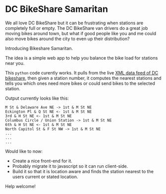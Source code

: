 # DC BikeShare Samaritan

We all love DC BikeShare but it can be frustrating when stations are completely full or empty.  The DC BikeShare van drivers do a great job moving bikes around town, but what if good people like you and me could also move bikes around the city to even up their distribution?

Introducing Bikeshare Samaritan. 

The idea is a simple web app to help you balance the bike load for stations near you.

This `python` code curently works.  It pulls from the live [XML data feed of DC bikeshare](http://www.capitalbikeshare.com/data/stations/bikeStations.xml), then given a station number, it computes the nearest stations and tells you which ones need more bikes or could send bikes to the selected station. 

Output currently looks like this:

    M St & Delaware Ave NE -> 1st & M St NE
    Eckington Pl & Q St NE <- 1st & M St NE
    3rd & H St NE <- 1st & M St NE
    Columbus Circle / Union Station -> 1st & M St NE
    6th & H St NE <- 1st & M St NE
    North Capitol St & F St NW -> 1st & M St NE
    ...
    ...
    ...


Would like to now:
* Create a nice front-end for it.
* Probably migrate it to javascript so it can run client-side.
* Build it so that it is location aware and finds the station nearest to the users current or stated location.

Help welcome!

